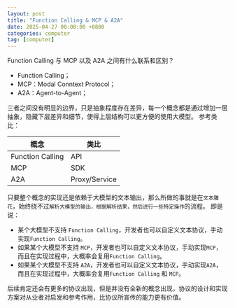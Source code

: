```yaml
---
layout: post
title: "Function Calling & MCP & A2A"
date: 2025-04-27 00:00:00 +0800
categories: computer
tag: [computer]
---
```


Function Calling 与 MCP 以及 A2A 之间有什么联系和区别？

<!-- more -->

- Function Calling；
- MCP：Modal Conntext Protocol；
- A2A：Agent-to-Agent；

三者之间没有明显的边界，只是抽象程度存在差异，每一个概念都是通过增加一层抽象，隐藏下层差异和细节，使得上层结构可以更方便的使用大模型。
参考类比：

| 概念             | 类比          |
| ---------------- | ------------- |
| Function Calling | API           |
| MCP              | SDK           |
| A2A              | Proxy/Service |

只要整个概念的实现还是依赖于大模型的文本输出，那么所做的事就是在`文本雕花`，始终绕不过`解析大模型的输出，根据解析结果，然后进行一些特定操作`的流程。
即是说：

- 某个大模型不支持 `Function Calling`，开发者也可以自定义文本协议，手动实现`Function Calling`。
- 如果某个大模型不支持 `MCP`，开发者也可以自定义文本协议，手动实现`MCP`，而且在实现过程中，大概率会复用`Function Calling`。
- 如果某个大模型不支持 `A2A`，开发者也可以自定义文本协议，手动实现`A2A`，而且在实现过程中，大概率会复用`Function Calling` 和 `MCP`。

后续肯定还会有更多的协议出现，但是并没有全新的概念出现，协议的设计和实现方案对从业者对启发和参考作用，比协议所宣传的能力更有价值。
